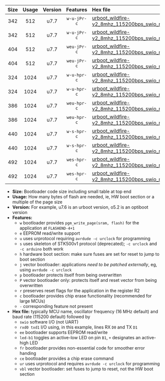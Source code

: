 |Size|Usage|Version|Features|Hex file|
|:-:|:-:|:-:|:-:|:--|
|342|512|u7.7|`w-u-jPr-c`|[urboot_wildfire-v2_8mhz_115200bps_swio_rxd0_txd1_led+b7_fr_ce_ur_vbl.hex](https://raw.githubusercontent.com/stefanrueger/urboot.hex/main/boards/wildfire-v2/fcpu_8mhz/115200_bps/urboot_wildfire-v2_8mhz_115200bps_swio_rxd0_txd1_led+b7_fr_ce_ur_vbl.hex)|
|342|512|u7.7|`w-u-jPr-c`|[urboot_wildfire-v2_8mhz_115200bps_swio_rxd2_txd3_led+b7_fr_ce_ur_vbl.hex](https://raw.githubusercontent.com/stefanrueger/urboot.hex/main/boards/wildfire-v2/fcpu_8mhz/115200_bps/urboot_wildfire-v2_8mhz_115200bps_swio_rxd2_txd3_led+b7_fr_ce_ur_vbl.hex)|
|404|512|u7.7|`weu-jPr-c`|[urboot_wildfire-v2_8mhz_115200bps_swio_rxd0_txd1_ee_led+b7_fr_ce_ur_vbl.hex](https://raw.githubusercontent.com/stefanrueger/urboot.hex/main/boards/wildfire-v2/fcpu_8mhz/115200_bps/urboot_wildfire-v2_8mhz_115200bps_swio_rxd0_txd1_ee_led+b7_fr_ce_ur_vbl.hex)|
|404|512|u7.7|`weu-jPr-c`|[urboot_wildfire-v2_8mhz_115200bps_swio_rxd2_txd3_ee_led+b7_fr_ce_ur_vbl.hex](https://raw.githubusercontent.com/stefanrueger/urboot.hex/main/boards/wildfire-v2/fcpu_8mhz/115200_bps/urboot_wildfire-v2_8mhz_115200bps_swio_rxd2_txd3_ee_led+b7_fr_ce_ur_vbl.hex)|
|324|1024|u7.7|`w-u-hpr-c`|[urboot_wildfire-v2_8mhz_115200bps_swio_rxd0_txd1_led+b7_fr_ce_ur.hex](https://raw.githubusercontent.com/stefanrueger/urboot.hex/main/boards/wildfire-v2/fcpu_8mhz/115200_bps/urboot_wildfire-v2_8mhz_115200bps_swio_rxd0_txd1_led+b7_fr_ce_ur.hex)|
|324|1024|u7.7|`w-u-hpr-c`|[urboot_wildfire-v2_8mhz_115200bps_swio_rxd2_txd3_led+b7_fr_ce_ur.hex](https://raw.githubusercontent.com/stefanrueger/urboot.hex/main/boards/wildfire-v2/fcpu_8mhz/115200_bps/urboot_wildfire-v2_8mhz_115200bps_swio_rxd2_txd3_led+b7_fr_ce_ur.hex)|
|386|1024|u7.7|`weu-hpr-c`|[urboot_wildfire-v2_8mhz_115200bps_swio_rxd0_txd1_ee_led+b7_fr_ce_ur.hex](https://raw.githubusercontent.com/stefanrueger/urboot.hex/main/boards/wildfire-v2/fcpu_8mhz/115200_bps/urboot_wildfire-v2_8mhz_115200bps_swio_rxd0_txd1_ee_led+b7_fr_ce_ur.hex)|
|386|1024|u7.7|`weu-hpr-c`|[urboot_wildfire-v2_8mhz_115200bps_swio_rxd2_txd3_ee_led+b7_fr_ce_ur.hex](https://raw.githubusercontent.com/stefanrueger/urboot.hex/main/boards/wildfire-v2/fcpu_8mhz/115200_bps/urboot_wildfire-v2_8mhz_115200bps_swio_rxd2_txd3_ee_led+b7_fr_ce_ur.hex)|
|440|1024|u7.7|`w-s-hpr-c`|[urboot_wildfire-v2_8mhz_115200bps_swio_rxd0_txd1_led+b7_fr_ce.hex](https://raw.githubusercontent.com/stefanrueger/urboot.hex/main/boards/wildfire-v2/fcpu_8mhz/115200_bps/urboot_wildfire-v2_8mhz_115200bps_swio_rxd0_txd1_led+b7_fr_ce.hex)|
|440|1024|u7.7|`w-s-hpr-c`|[urboot_wildfire-v2_8mhz_115200bps_swio_rxd2_txd3_led+b7_fr_ce.hex](https://raw.githubusercontent.com/stefanrueger/urboot.hex/main/boards/wildfire-v2/fcpu_8mhz/115200_bps/urboot_wildfire-v2_8mhz_115200bps_swio_rxd2_txd3_led+b7_fr_ce.hex)|
|492|1024|u7.7|`wes-hpr-c`|[urboot_wildfire-v2_8mhz_115200bps_swio_rxd0_txd1_ee_led+b7_fr_ce.hex](https://raw.githubusercontent.com/stefanrueger/urboot.hex/main/boards/wildfire-v2/fcpu_8mhz/115200_bps/urboot_wildfire-v2_8mhz_115200bps_swio_rxd0_txd1_ee_led+b7_fr_ce.hex)|
|492|1024|u7.7|`wes-hpr-c`|[urboot_wildfire-v2_8mhz_115200bps_swio_rxd2_txd3_ee_led+b7_fr_ce.hex](https://raw.githubusercontent.com/stefanrueger/urboot.hex/main/boards/wildfire-v2/fcpu_8mhz/115200_bps/urboot_wildfire-v2_8mhz_115200bps_swio_rxd2_txd3_ee_led+b7_fr_ce.hex)|

- **Size:** Bootloader code size including small table at top end
- **Usage:** How many bytes of flash are needed, ie, HW boot section or a multiple of the page size
- **Version:** For example, u7.6 is an urboot version, o5.2 is an optiboot version
- **Features:**
  + `w` bootloader provides `pgm_write_page(sram, flash)` for the application at `FLASHEND-4+1`
  + `e` EEPROM read/write support
  + `u` uses urprotocol requiring `avrdude -c urclock` for programming
  + `s` uses skeleton of STK500v1 protocol (deprecated); `-c urclock` and `-c arduino` both work
  + `h` hardware boot section: make sure fuses are set for reset to jump to boot section
  + `j` vector bootloader: applications *need to be patched externally*, eg, using `avrdude -c urclock`
  + `p` bootloader protects itself from being overwritten
  + `P` vector bootloader only: protects itself and reset vector from being overwritten
  + `r` preserves reset flags for the application in the register R2
  + `c` bootloader provides chip erase functionality (recommended for large MCUs)
  + `-` corresponding feature not present
- **Hex file:** typically MCU name, oscillator frequency (16 MHz default) and baud rate (115200 default) followed by
  + `swio` software I/O (not UART)
  + `rxd0 txd1` I/O using, in this example, lines RX `D0` and TX `D1`
  + `ee` bootloader supports EEPROM read/write
  + `led-b1` toggles an active-low LED on pin `B1`, `+` designates an active-high LED
  + `fr` bootloader provides non-essential code for smoother error handing
  + `ce` bootloader provides a chip erase command
  + `ur` uses urprotocol and requires `avrdude -c urclock` for programming
  + `vbl` vector bootloader: set fuses to jump to reset, not the HW boot section

